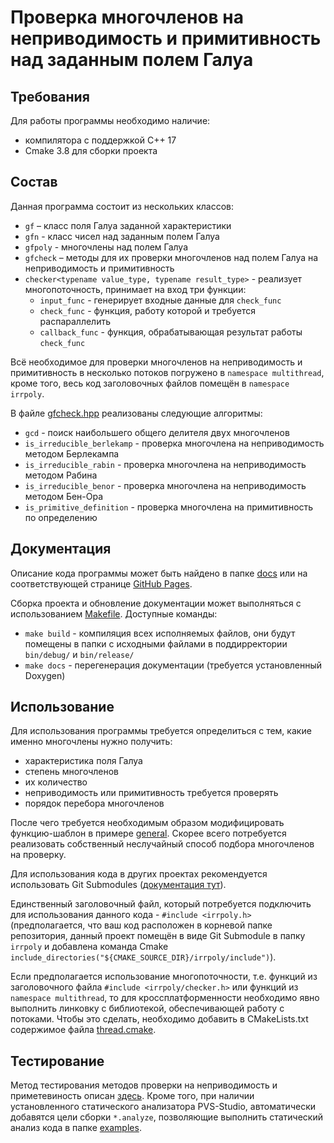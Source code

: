 # Проверка многочленов на неприводимость и примитивность над заданным полем Галуа

## Требования
Для работы программы необходимо наличие:
- компилятора с поддержкой C++ 17
- Cmake 3.8 для сборки проекта

## Состав
Данная программа состоит из нескольких классов:
- `gf` – класс поля Галуа заданной характеристики
- `gfn` - класс чисел над заданным полем Галуа
- `gfpoly` - многочлены над полем Галуа
- `gfcheck` – методы для их проверки многочленов над полем Галуа на неприводимость и примитивность
- `checker<typename value_type, typename result_type>` - реализует многопоточность, 
принимает на вход три функции:
  - `input_func` - генерирует входные данные для `check_func`
  - `check_func` - функция, работу которой и требуется распараллелить
  - `callback_func` - функция, обрабатывающая результат работы `check_func`
  
Всё необходимое для проверки многочленов на неприводимость и примитивность в несколько потоков
погружено в `namespace multithread`, кроме того, весь код заголовочных файлов помещён в
`namespace irrpoly`.

В файле [gfcheck.hpp](include/irrpoly/gfcheck.hpp) реализованы следующие алгоритмы:
- `gcd` - поиск наибольшего общего делителя двух многочленов
- `is_irreducible_berlekamp` - проверка многочлена на неприводимость методом Берлекампа
- `is_irreducible_rabin` - проверка многочлена на неприводимость методом Рабина
- `is_irreducible_benor` - проверка многочлена на неприводимость методом Бен-Ора
- `is_primitive_definition` - проверка многочлена на примитивность по определению

## Документация
Описание кода программы может быть найдено в папке [docs](docs) или на соответствующей странице
[GitHub Pages](https://irreducible-polynoms.github.io/irrpoly/html/).

Сборка проекта и обновление документации может выполняться с использованием [Makefile](Makefile).
Доступные команды:
- `make build` - компиляция всех исполняемых файлов, они будут помещены в папки
с исходными файлами в поддирректории `bin/debug/` и `bin/release/`
- `make docs` - перегенерация документации (требуется установленный Doxygen)

## Использование
Для использования программы требуется определиться с тем, какие именно многочлены нужно получить:
- характеристика поля Галуа
- степень многочленов
- их количество
- неприводимость или примитивность требуется проверять
- порядок перебора многочленов

После чего требуется необходимым образом модифицировать функцию-шаблон в примере
[general](examples/general/main.cpp). Скорее всего потребуется реализовать собственный
неслучайный способ подбора многочленов на проверку.

Для использования кода в других проектах рекомендуется использовать Git Submodules
([документация тут](https://git-scm.com/book/en/v2/Git-Tools-Submodules)).

Единственный заголовочный файл, который потребуется подключить для использования данного кода - 
`#include <irrpoly.h>` (предполагается, что ваш код расположен в корневой папке
репозитория, данный проект помещён в виде Git Submodule в папку `irrpoly` и добавлена
команда Cmake `include_directories("${CMAKE_SOURCE_DIR}/irrpoly/include")`).

Если предполагается использование многопоточности, т.е. функций из заголовочного файла 
`#include <irrpoly/checker.h>` или функций из `namespace multithread`, то для кроссплатформенности
необходимо явно выполнить линковку с библиотекой, обеспечивающей работу с потоками. Чтобы это сделать,
необходимо добавить в CMakeLists.txt содержимое файла [thread.cmake](cmake/thread.cmake).

## Тестирование
Метод тестирования методов проверки на неприводимость и приметевиность описан [здесь](tests/wolfram/README.md).
Кроме того, при наличии установленного статического анализатора PVS-Studio, автоматически добавятся
цели сборки `*.analyze`, позволяющие выполнить статический анализ кода в папке [examples](examples).
